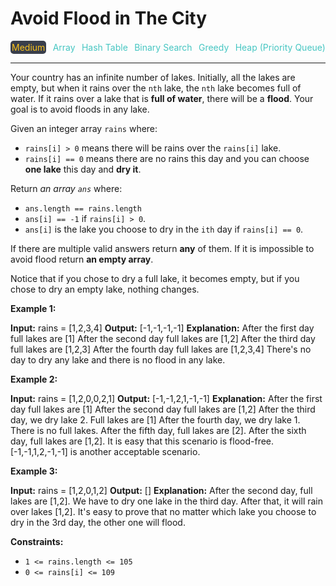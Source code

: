 # Avoid Flood in The City

<div style="display: flex; justify-content: space-between; align-items: center">
<div style="color: #fac31d;
padding: 2px; background-color: #3a3f4b; border-radius: 5px;">Medium</div>
<div style="color: #46c6c2">Array</div>
<div style="color: #46c6c2">Hash Table</div>
<div style="color: #46c6c2">Binary Search</div>
<div style="color: #46c6c2">Greedy</div>
<div style="color: #46c6c2">Heap (Priority Queue)</div>
</div>

---

Your country has an infinite number of lakes. Initially, all the lakes are empty, but when it rains over the `nth` lake, the `nth` lake becomes full of water. If it rains over a lake that is **full of water**, there will be a **flood**. Your goal is to avoid floods in any lake.

Given an integer array `rains` where:

*   `rains[i] > 0` means there will be rains over the `rains[i]` lake.
*   `rains[i] == 0` means there are no rains this day and you can choose **one lake** this day and **dry it**.

Return _an array `ans`_ where:

*   `ans.length == rains.length`
*   `ans[i] == -1` if `rains[i] > 0`.
*   `ans[i]` is the lake you choose to dry in the `ith` day if `rains[i] == 0`.

If there are multiple valid answers return **any** of them. If it is impossible to avoid flood return **an empty array**.

Notice that if you chose to dry a full lake, it becomes empty, but if you chose to dry an empty lake, nothing changes.

**Example 1:**

**Input:** rains = \[1,2,3,4\]
**Output:** \[-1,-1,-1,-1\]
**Explanation:** After the first day full lakes are \[1\]
After the second day full lakes are \[1,2\]
After the third day full lakes are \[1,2,3\]
After the fourth day full lakes are \[1,2,3,4\]
There's no day to dry any lake and there is no flood in any lake.

**Example 2:**

**Input:** rains = \[1,2,0,0,2,1\]
**Output:** \[-1,-1,2,1,-1,-1\]
**Explanation:** After the first day full lakes are \[1\]
After the second day full lakes are \[1,2\]
After the third day, we dry lake 2. Full lakes are \[1\]
After the fourth day, we dry lake 1. There is no full lakes.
After the fifth day, full lakes are \[2\].
After the sixth day, full lakes are \[1,2\].
It is easy that this scenario is flood-free. \[-1,-1,1,2,-1,-1\] is another acceptable scenario.

**Example 3:**

**Input:** rains = \[1,2,0,1,2\]
**Output:** \[\]
**Explanation:** After the second day, full lakes are  \[1,2\]. We have to dry one lake in the third day.
After that, it will rain over lakes \[1,2\]. It's easy to prove that no matter which lake you choose to dry in the 3rd day, the other one will flood.

**Constraints:**

*   `1 <= rains.length <= 105`
*   `0 <= rains[i] <= 109`